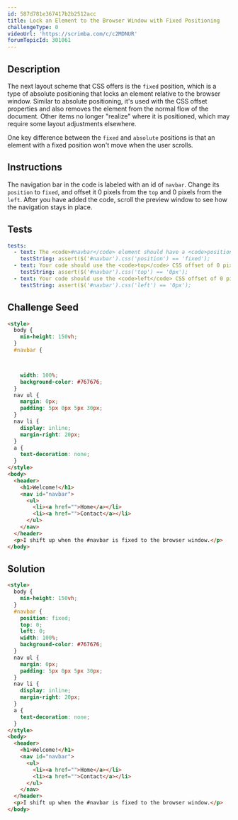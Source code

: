 ```yaml
---
id: 587d781e367417b2b2512acc
title: Lock an Element to the Browser Window with Fixed Positioning
challengeType: 0
videoUrl: 'https://scrimba.com/c/c2MDNUR'
forumTopicId: 301061
---
```


## Description

<section id='description'>

The next layout scheme that CSS offers is the `fixed` position, which is a type of absolute positioning that locks an element relative to the browser window. Similar to absolute positioning, it's used with the CSS offset properties and also removes the element from the normal flow of the document. Other items no longer "realize" where it is positioned, which may require some layout adjustments elsewhere.

One key difference between the `fixed` and `absolute` positions is that an element with a fixed position won't move when the user scrolls.

</section>

## Instructions

<section id='instructions'>

The navigation bar in the code is labeled with an id of `navbar`. Change its `position` to `fixed`, and offset it 0 pixels from the `top` and 0 pixels from the `left`. After you have added the code, scroll the preview window to see how the navigation stays in place.

</section>

## Tests

<section id='tests'>

```yml
tests:
  - text: The <code>#navbar</code> element should have a <code>position</code> set to <code>fixed</code>.
    testString: assert($('#navbar').css('position') == 'fixed');
  - text: Your code should use the <code>top</code> CSS offset of 0 pixels on the <code>#navbar</code> element.
    testString: assert($('#navbar').css('top') == '0px');
  - text: Your code should use the <code>left</code> CSS offset of 0 pixels on the <code>#navbar</code> element.
    testString: assert($('#navbar').css('left') == '0px');

```

</section>

## Challenge Seed

<section id='challengeSeed'>

<div id='html-seed'>

```html
<style>
  body {
    min-height: 150vh;
  }
  #navbar {



    width: 100%;
    background-color: #767676;
  }
  nav ul {
    margin: 0px;
    padding: 5px 0px 5px 30px;
  }
  nav li {
    display: inline;
    margin-right: 20px;
  }
  a {
    text-decoration: none;
  }
</style>
<body>
  <header>
    <h1>Welcome!</h1>
    <nav id="navbar">
      <ul>
        <li><a href="">Home</a></li>
        <li><a href="">Contact</a></li>
      </ul>
    </nav>
  </header>
  <p>I shift up when the #navbar is fixed to the browser window.</p>
</body>
```

</div>

</section>

## Solution

<section id='solution'>

```html
<style>
  body {
    min-height: 150vh;
  }
  #navbar {
    position: fixed;
    top: 0;
    left: 0;
    width: 100%;
    background-color: #767676;
  }
  nav ul {
    margin: 0px;
    padding: 5px 0px 5px 30px;
  }
  nav li {
    display: inline;
    margin-right: 20px;
  }
  a {
    text-decoration: none;
  }
</style>
<body>
  <header>
    <h1>Welcome!</h1>
    <nav id="navbar">
      <ul>
        <li><a href="">Home</a></li>
        <li><a href="">Contact</a></li>
      </ul>
    </nav>
  </header>
  <p>I shift up when the #navbar is fixed to the browser window.</p>
</body>
```

</section>
